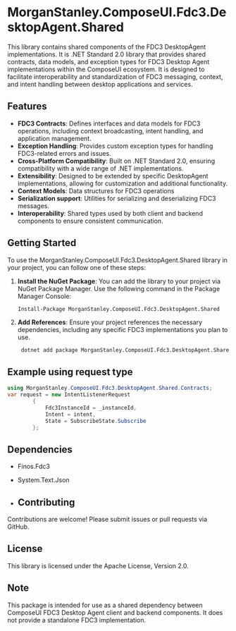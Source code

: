 ﻿# MorganStanley.ComposeUI.Fdc3.DesktopAgent.Shared

This library contains shared components of the FDC3 DesktopAgent implementations. It is .NET Standard 2.0 library that provides shared contracts, data models, and exception types for FDC3 Desktop Agent implementations within the ComposeUI ecosystem. 
It is designed to facilitate interoperability and standardization of FDC3 messaging, context, and intent handling between desktop applications and services.

## Features
- **FDC3 Contracts**: Defines interfaces and data models for FDC3 operations, including context broadcasting, intent handling, and application management.
- **Exception Handling**: Provides custom exception types for handling FDC3-related errors and issues.
- **Cross-Platform Compatibility**: Built on .NET Standard 2.0, ensuring compatibility with a wide range of .NET implementations.
- **Extensibility**: Designed to be extended by specific DesktopAgent implementations, allowing for customization and additional functionality.
- **Context Models**: Data structures for FDC3 operations
- **Serialization support**: Utilities for serializing and deserializing FDC3 messages.
- **Interoperability**: Shared types used by both client and backend components to ensure consistent communication.

## Getting Started
To use the MorganStanley.ComposeUI.Fdc3.DesktopAgent.Shared library in your project, you can follow one of these steps:
1. **Install the NuGet Package**: You can add the library to your project via NuGet Package Manager. Use the following command in the Package Manager Console:
   ```
   Install-Package MorganStanley.ComposeUI.Fdc3.DesktopAgent.Shared
   ```
2. **Add References**: Ensure your project references the necessary dependencies, including any specific FDC3 implementations you plan to use.
   ``` bash
    dotnet add package MorganStanley.ComposeUI.Fdc3.DesktopAgent.Shared
   ```

## Example using request type
```csharp
using MorganStanley.ComposeUI.Fdc3.DesktopAgent.Shared.Contracts;
var request = new IntentListenerRequest
        {
            Fdc3InstanceId = _instanceId,
            Intent = intent,
            State = SubscribeState.Subscribe
        };
```

## Dependencies
- Finos.Fdc3
- System.Text.Json

- ## Contributing
Contributions are welcome! Please submit issues or pull requests via GitHub.

## License
This library is licensed under the Apache License, Version 2.0.

## Note
This package is intended for use as a shared dependency between ComposeUI FDC3 Desktop Agent client and backend components. It does not provide a standalone FDC3 implementation.